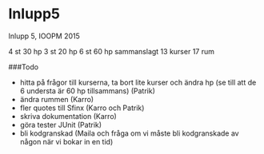 # Inlupp5
Inlupp 5, IOOPM 2015

4 st 30 hp
3 st 20 hp
6 st 60 hp sammanslagt
13 kurser
17 rum

###Todo
* hitta på frågor till kurserna, ta bort lite kurser och ändra hp (se till att de 6 understa är 60 hp tillsammans) (Patrik)
* ändra rummen  (Karro)
* fler quotes till Sfinx (Karro och Patrik)
* skriva dokumentation (Karro)
* göra tester JUnit (Patrik)
* bli kodgranskad (Maila och fråga om vi måste bli kodgranskade av någon när vi bokar in en tid)
